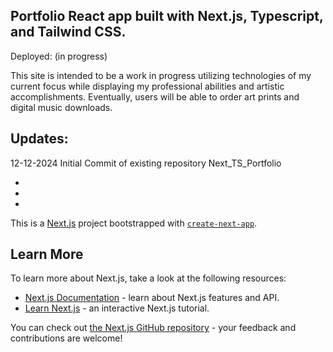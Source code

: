 ## Portfolio React app built with Next.js, Typescript, and Tailwind CSS.

Deployed: (in progress)

This site is intended to be a work in progress utilizing technologies of my current focus while displaying my professional abilities and artistic accomplishments. Eventually, users will be able to order art prints and digital music downloads.

## Updates:

12-12-2024  Initial Commit of existing repository Next_TS_Portfolio

-
-
-

This is a [Next.js](https://nextjs.org/) project bootstrapped with [`create-next-app`](https://github.com/vercel/next.js/tree/canary/packages/create-next-app).

## Learn More

To learn more about Next.js, take a look at the following resources:

- [Next.js Documentation](https://nextjs.org/docs) - learn about Next.js features and API.
- [Learn Next.js](https://nextjs.org/learn) - an interactive Next.js tutorial.

You can check out [the Next.js GitHub repository](https://github.com/vercel/next.js/) - your feedback and contributions are welcome!
